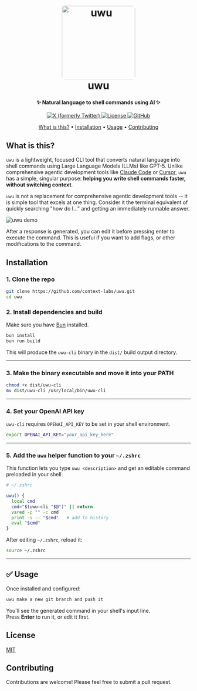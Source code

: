 
<h1 align="center">
  <br>
  <a href="https://github.com/context-labs/uwu"><img src="https://raw.githubusercontent.com/context-labs/uwu/main/assets/uwu.jpg" alt="uwu" width="200" style="border-radius:8px;"></a>
   <br>
  uwu
  <br>
</h1>

<h4 align="center">✨ Natural language to shell commands using AI ✨</h4>

<p align="center">
  <a href="https://x.com/inference_net">
    <img alt="X (formerly Twitter)" src="https://img.shields.io/badge/X-@inference.net-1DA1F2?style=flat&logo=x&logoColor=white" />
  </a>
  <a href="https://opensource.org/licenses/MIT">
    <img alt="License" src="https://img.shields.io/badge/License-MIT-yellow.svg" />
  </a>
  <a href="https://github.com/context-labs/uwu">
    <img alt="GitHub" src="https://img.shields.io/github/stars/context-labs/uwu?style=social" />
  </a>
  
</p>

<p align="center">
  <a href="#what-is-this">What is this?</a> •
  <a href="#installation">Installation</a> •
  <a href="#usage">Usage</a> •
  <a href="#contributing">Contributing</a>
</p>

## What is this?

`uwu` is a lightweight, focused CLI tool that converts natural language into shell commands using Large Language Models (LLMs) like GPT-5. Unlike comprehensive agentic development tools like [Claude Code](https://www.anthropic.com/claude-code) or [Cursor](https://cursor.com), `uwu` has a simple, singular purpose: **helping you write shell commands faster, without switching context**.

`uwu` is not a replacement for comprehensive agentic development tools -- it is simple tool that excels at one thing. Consider it the terminal equivalent of quickly searching "how do I..." and getting an immediately runnable answer.


![uwu demo](https://raw.githubusercontent.com/context-labs/uwu/main/assets/uwu.gif)


After a response is generated, you can edit it before pressing enter to execute the command. This is useful if you want to add flags, or other modifications to the command.


## Installation

### 1. Clone the repo
```bash
git clone https://github.com/context-labs/uwu.git
cd uwu
```

### 2. Install dependencies and build
Make sure you have [Bun](https://bun.sh) installed.

```bash
bun install
bun run build
```

This will produce the `uwu-cli` binary in the `dist/` build output directory.

---

### 3. Make the binary executable and move it into your PATH
```bash
chmod +x dist/uwu-cli
mv dist/uwu-cli /usr/local/bin/uwu-cli
```

---

### 4. Set your OpenAI API key
`uwu-cli` requires `OPENAI_API_KEY` to be set in your shell environment.

```bash
export OPENAI_API_KEY="your_api_key_here"
```

---

### 5. Add the `uwu` helper function to your `~/.zshrc`
This function lets you type `uwu <description>` and get an editable command preloaded in your shell.

```zsh
# ~/.zshrc

uwu() {
  local cmd
  cmd="$(uwu-cli "$@")" || return
  vared -p "" -c cmd
  print -s -- "$cmd"   # add to history
  eval "$cmd"
}
```

After editing `~/.zshrc`, reload it:
```bash
source ~/.zshrc
```

---

## ✅ Usage

Once installed and configured:

```bash
uwu make a new git branch and push it
```

You'll see the generated command in your shell's input line.  
Press **Enter** to run it, or edit it first.

## License

[MIT](LICENSE)

## Contributing

Contributions are welcome! Please feel free to submit a pull request.
